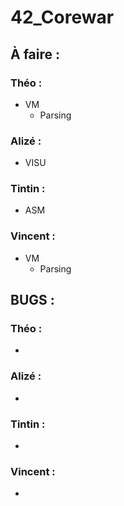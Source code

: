 # 42_Corewar
## À faire : 
### Théo : 
* VM
  * Parsing

### Alizé :
* VISU

### Tintin :
* ASM

### Vincent :
* VM
  * Parsing

## BUGS :

### Théo : 
*

### Alizé :
*

### Tintin :
*

### Vincent :
*
